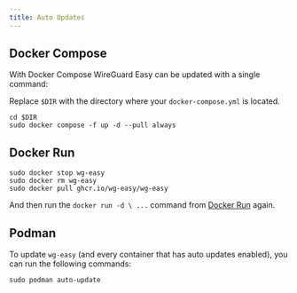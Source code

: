 ```yaml
---
title: Auto Updates
---
```


## Docker Compose

With Docker Compose WireGuard Easy can be updated with a single command:

Replace `$DIR` with the directory where your `docker-compose.yml` is located.

```shell
cd $DIR
sudo docker compose -f up -d --pull always
```

## Docker Run

```shell
sudo docker stop wg-easy
sudo docker rm wg-easy
sudo docker pull ghcr.io/wg-easy/wg-easy
```

And then run the `docker run -d \ ...` command from [Docker Run][docker-run] again.

[docker-run]: ./docker-run.md

## Podman

To update `wg-easy` (and every container that has auto updates enabled), you can run the following commands:

```shell
sudo podman auto-update
```
